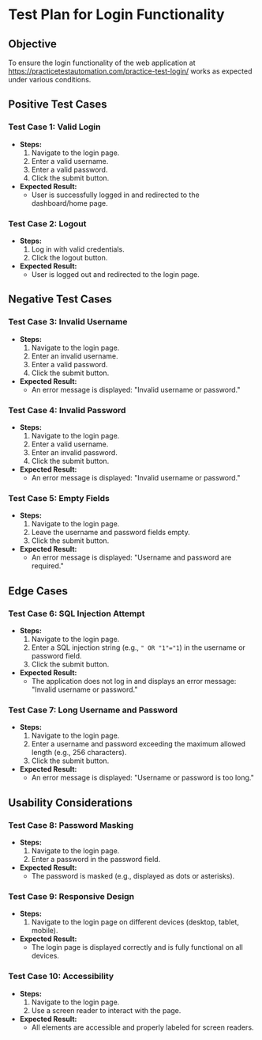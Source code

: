 # Test Plan for Login Functionality

## Objective
To ensure the login functionality of the web application at https://practicetestautomation.com/practice-test-login/ works as expected under various conditions.

## Positive Test Cases

### Test Case 1: Valid Login
- **Steps:**
  1. Navigate to the login page.
  2. Enter a valid username.
  3. Enter a valid password.
  4. Click the submit button.
- **Expected Result:**
  - User is successfully logged in and redirected to the dashboard/home page.

### Test Case 2: Logout
- **Steps:**
  1. Log in with valid credentials.
  2. Click the logout button.
- **Expected Result:**
  - User is logged out and redirected to the login page.

## Negative Test Cases

### Test Case 3: Invalid Username
- **Steps:**
  1. Navigate to the login page.
  2. Enter an invalid username.
  3. Enter a valid password.
  4. Click the submit button.
- **Expected Result:**
  - An error message is displayed: "Invalid username or password."

### Test Case 4: Invalid Password
- **Steps:**
  1. Navigate to the login page.
  2. Enter a valid username.
  3. Enter an invalid password.
  4. Click the submit button.
- **Expected Result:**
  - An error message is displayed: "Invalid username or password."

### Test Case 5: Empty Fields
- **Steps:**
  1. Navigate to the login page.
  2. Leave the username and password fields empty.
  3. Click the submit button.
- **Expected Result:**
  - An error message is displayed: "Username and password are required."

## Edge Cases

### Test Case 6: SQL Injection Attempt
- **Steps:**
  1. Navigate to the login page.
  2. Enter a SQL injection string (e.g., `" OR "1"="1`) in the username or password field.
  3. Click the submit button.
- **Expected Result:**
  - The application does not log in and displays an error message: "Invalid username or password."

### Test Case 7: Long Username and Password
- **Steps:**
  1. Navigate to the login page.
  2. Enter a username and password exceeding the maximum allowed length (e.g., 256 characters).
  3. Click the submit button.
- **Expected Result:**
  - An error message is displayed: "Username or password is too long."

## Usability Considerations

### Test Case 8: Password Masking
- **Steps:**
  1. Navigate to the login page.
  2. Enter a password in the password field.
- **Expected Result:**
  - The password is masked (e.g., displayed as dots or asterisks).

### Test Case 9: Responsive Design
- **Steps:**
  1. Navigate to the login page on different devices (desktop, tablet, mobile).
- **Expected Result:**
  - The login page is displayed correctly and is fully functional on all devices.

### Test Case 10: Accessibility
- **Steps:**
  1. Navigate to the login page.
  2. Use a screen reader to interact with the page.
- **Expected Result:**
  - All elements are accessible and properly labeled for screen readers.
